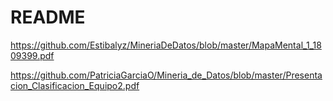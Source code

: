 # README

https://github.com/Estibalyz/MineriaDeDatos/blob/master/MapaMental_1_1809399.pdf

https://github.com/PatriciaGarciaO/Mineria_de_Datos/blob/master/Presentacion_Clasificacion_Equipo2.pdf
